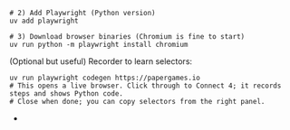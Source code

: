 

```
# 2) Add Playwright (Python version)
uv add playwright

# 3) Download browser binaries (Chromium is fine to start)
uv run python -m playwright install chromium
```

(Optional but useful) Recorder to learn selectors:

```
uv run playwright codegen https://papergames.io
# This opens a live browser. Click through to Connect 4; it records steps and shows Python code.
# Close when done; you can copy selectors from the right panel.
```
-